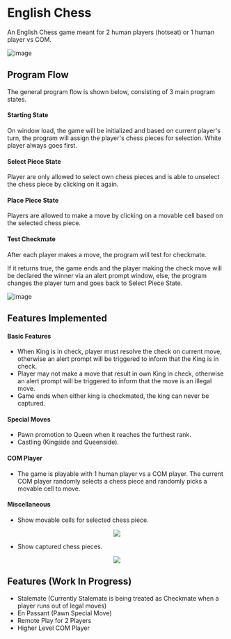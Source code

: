 # English Chess
An English Chess game meant for 2 human players (hotseat) or 1 human player vs COM.

![image](https://user-images.githubusercontent.com/78526590/127293604-d395b4ae-7438-4a89-b471-dcb67f358380.png)

## Program Flow
The general program flow is shown below, consisting of 3 main program states.

#### Starting State
On window load, the game will be initialized and based on current player's turn, the program will assign the player's chess pieces for selection. White player always goes first.

#### Select Piece State
Player are only allowed to select own chess pieces and is able to unselect the chess piece by clicking on it again.

#### Place Piece State
Players are allowed to make a move by clicking on a movable cell based on the selected chess piece.

#### Test Checkmate
After each player makes a move, the program will test for checkmate. 

If it returns true, the game ends and the player making the check move will be declared the winner via an alert prompt window, else, the program changes the player turn and goes back to Select Piece State.

![image](https://user-images.githubusercontent.com/78526590/127288462-01400209-689f-4b47-a195-630d895b357e.png)

## Features Implemented

#### Basic Features
- When King is in check, player must resolve the check on current move, otherwise an alert prompt will be triggered to inform that the King is in check.
- Player may not make a move that result in own King in check, otherwise an alert prompt will be triggered to inform that the move is an illegal move.
- Game ends when either king is checkmated, the king can never be captured.

#### Special Moves
- Pawn promotion to Queen when it reaches the furthest rank.
- Castling (Kingside and Queenside).

#### COM Player
- The game is playable with 1 human player vs a COM player. The current COM player randomly selects a chess piece and randomly picks a movable cell to move.

#### Miscellaneous
- Show movable cells for selected chess piece.
<p align="center">
<img src="https://i.imgur.com/giDWWrl.png" />
</p>

- Show captured chess pieces.
<p align="center">
<img src="https://i.imgur.com/MqrgPtE.png" />
</p>

## Features (Work In Progress)
- Stalemate (Currently Stalemate is being treated as Checkmate when a player runs out of legal moves)
- En Passant (Pawn Special Move)
- Remote Play for 2 Players
- Higher Level COM Player